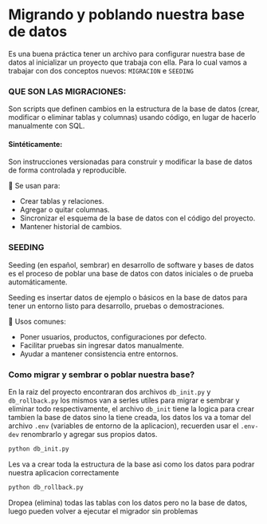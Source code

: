 # Migrando y poblando nuestra base de datos

Es una buena práctica tener un archivo para configurar nuestra base de datos al inicializar un proyecto que trabaja con ella.
Para lo cual vamos a trabajar con dos conceptos nuevos: ``MIGRACION`` e ``SEEDING``
 
 ### QUE SON LAS MIGRACIONES:
 Son scripts que definen cambios en la estructura de la base de datos (crear, modificar o eliminar tablas y columnas) usando código, 
 en lugar de hacerlo manualmente con SQL.

#### Sintéticamente:
Son instrucciones versionadas para construir y modificar la base de datos de forma controlada y reproducible.

🔧 Se usan para:

- Crear tablas y relaciones.
- Agregar o quitar columnas.
- Sincronizar el esquema de la base de datos con el código del proyecto.
- Mantener historial de cambios.

### SEEDING
Seeding (en español, sembrar) en desarrollo de software y bases de datos es el proceso de poblar una base de datos con datos iniciales o de prueba automáticamente.

Seeding es insertar datos de ejemplo o básicos en la base de datos para tener un entorno listo para desarrollo, pruebas o demostraciones.

🔹 Usos comunes:
- Poner usuarios, productos, configuraciones por defecto.
- Facilitar pruebas sin ingresar datos manualmente.
- Ayudar a mantener consistencia entre entornos.

### Como migrar y sembrar o poblar nuestra base?

En la raiz del proyecto encontraran dos archivos ``db_init.py`` y ``db_rollback.py`` los mismos van a serles utiles para migrar e sembrar y eliminar todo respectivamente, el archivo ``db_init`` tiene la logica para crear tambien la base de datos sino la tiene creada, los datos los va a tomar del archivo ``.env`` (variables de entorno de la aplicacion), recuerden usar el ``.env-dev``  renombrarlo y agregar sus propios datos.

```bash
python db_init.py
```
Les va a crear toda la estructura de la base asi como los datos para podrar nuestra aplicacion correctamente

```bash
python db_rollback.py
```
Dropea (elimina) todas las tablas con los datos pero no la base de datos, luego pueden volver a ejecutar el migrador sin problemas


